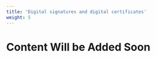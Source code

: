 ```yaml
---
title: 'Digital signatures and digital certificates'
weight: 5
---
```


# Content Will be Added Soon